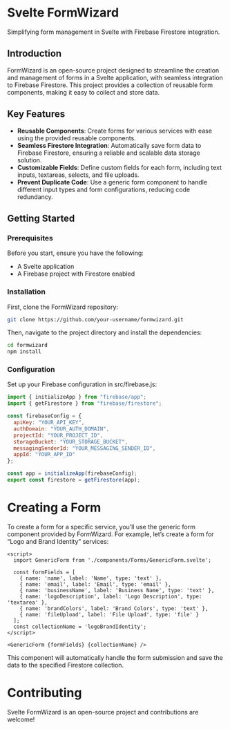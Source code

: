 # Svelte FormWizard

Simplifying form management in Svelte with Firebase Firestore integration.

## Introduction

FormWizard is an open-source project designed to streamline the creation and management of forms in a Svelte application, with seamless integration to Firebase Firestore. This project provides a collection of reusable form components, making it easy to collect and store data.

## Key Features

- **Reusable Components**: Create forms for various services with ease using the provided reusable components.
- **Seamless Firestore Integration**: Automatically save form data to Firebase Firestore, ensuring a reliable and scalable data storage solution.
- **Customizable Fields**: Define custom fields for each form, including text inputs, textareas, selects, and file uploads.
- **Prevent Duplicate Code**: Use a generic form component to handle different input types and form configurations, reducing code redundancy.

## Getting Started

### Prerequisites

Before you start, ensure you have the following:

- A Svelte application
- A Firebase project with Firestore enabled

### Installation

First, clone the FormWizard repository:

```bash
git clone https://github.com/your-username/formwizard.git
```

Then, navigate to the project directory and install the dependencies:

```bash
cd formwizard
npm install
```
### Configuration
Set up your Firebase configuration in src/firebase.js:

```javascript
import { initializeApp } from "firebase/app";
import { getFirestore } from "firebase/firestore";

const firebaseConfig = {
  apiKey: "YOUR_API_KEY",
  authDomain: "YOUR_AUTH_DOMAIN",
  projectId: "YOUR_PROJECT_ID",
  storageBucket: "YOUR_STORAGE_BUCKET",
  messagingSenderId: "YOUR_MESSAGING_SENDER_ID",
  appId: "YOUR_APP_ID"
};

const app = initializeApp(firebaseConfig);
export const firestore = getFirestore(app);
```
# Creating a Form
To create a form for a specific service, you’ll use the generic form component provided by FormWizard. For example, let’s create a form for “Logo and Brand Identity” services:

```svelte
<script>
  import GenericForm from './components/Forms/GenericForm.svelte';

  const formFields = [
    { name: 'name', label: 'Name', type: 'text' },
    { name: 'email', label: 'Email', type: 'email' },
    { name: 'businessName', label: 'Business Name', type: 'text' },
    { name: 'logoDescription', label: 'Logo Description', type: 'textarea' },
    { name: 'brandColors', label: 'Brand Colors', type: 'text' },
    { name: 'fileUpload', label: 'File Upload', type: 'file' }
  ];
  const collectionName = 'logoBrandIdentity';
</script>

<GenericForm {formFields} {collectionName} />
```

This component will automatically handle the form submission and save the data to the specified Firestore collection.

# Contributing
Svelte FormWizard is an open-source project and contributions are welcome!
